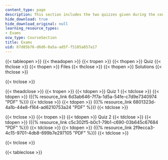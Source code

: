 ```yaml
---
content_type: page
description: This section includes the two quizzes given during the course.
hide_download: true
hide_download_original: null
learning_resource_types:
- Exams
ocw_type: CourseSection
title: Exams
uid: 87d85b76-d6d6-0a5a-ad5f-f5105a857a17
---
```


{{< tableopen >}}
{{< theadopen >}}
{{< tropen >}}
{{< thopen >}}
Quiz
{{< thclose >}}
{{< thopen >}}
Files
{{< thclose >}}
{{< thopen >}}
Solutions
{{< thclose >}}

{{< trclose >}}

{{< theadclose >}}
{{< tropen >}}
{{< tdopen >}}
Quiz 1
{{< tdclose >}}
{{< tdopen >}}
({{% resource_link 6d3ab646-7f7a-1d5a-54fe-c7d9e7340974 "PDF" %}})
{{< tdclose >}}
{{< tdopen >}}
({{% resource_link 6801323d-4a1b-44e8-f164-ad6210753a24 "PDF" %}})
{{< tdclose >}}

{{< trclose >}}
{{< tropen >}}
{{< tdopen >}}
Quiz 2
{{< tdclose >}}
{{< tdopen >}}
({{% resource_link c5c302f5-b0c1-79b1-c690-03b645c67684 "PDF" %}})
{{< tdclose >}}
{{< tdopen >}}
({{% resource_link 2f9ecca3-4c15-9701-4db8-699b7e297105 "PDF" %}})
{{< tdclose >}}

{{< trclose >}}

{{< tableclose >}}